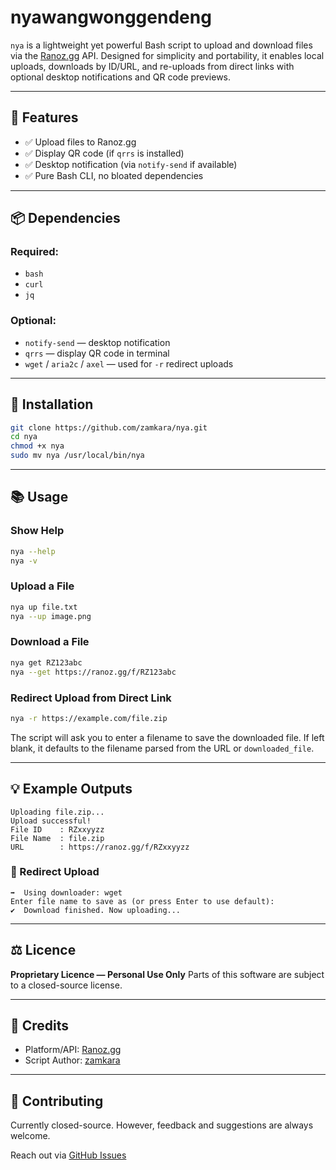 # nyawangwonggendeng

`nya` is a lightweight yet powerful Bash script to upload and download files via the [Ranoz.gg](https://ranoz.gg) API. Designed for simplicity and portability, it enables local uploads, downloads by ID/URL, and re-uploads from direct links with optional desktop notifications and QR code previews.

---

## 🔧 Features

* ✅ Upload files to Ranoz.gg
* ✅ Display QR code (if `qrrs` is installed)
* ✅ Desktop notification (via `notify-send` if available)
* ✅ Pure Bash CLI, no bloated dependencies

---

## 📦 Dependencies

### Required:

* `bash`
* `curl`
* `jq`

### Optional:

* `notify-send` — desktop notification
* `qrrs` — display QR code in terminal
* `wget` / `aria2c` / `axel` — used for `-r` redirect uploads

---

## 🚀 Installation

```bash
git clone https://github.com/zamkara/nya.git
cd nya
chmod +x nya
sudo mv nya /usr/local/bin/nya
```

---

## 📚 Usage

### Show Help

```bash
nya --help
nya -v
```

### Upload a File

```bash
nya up file.txt
nya --up image.png
```

### Download a File

```bash
nya get RZ123abc
nya --get https://ranoz.gg/f/RZ123abc
```

### Redirect Upload from Direct Link

```bash
nya -r https://example.com/file.zip
```

The script will ask you to enter a filename to save the downloaded file. If left blank, it defaults to the filename parsed from the URL or `downloaded_file`.

---

## 💡 Example Outputs

```
Uploading file.zip...
Upload successful!
File ID    : RZxxyyzz
File Name  : file.zip
URL        : https://ranoz.gg/f/RZxxyyzz
```

### 🔁 Redirect Upload

```
➡️  Using downloader: wget
Enter file name to save as (or press Enter to use default):
✔️  Download finished. Now uploading...
```

---

## ⚖️ Licence

**Proprietary Licence — Personal Use Only**
Parts of this software are subject to a closed-source license.

---

## 🙏 Credits

* Platform/API: [Ranoz.gg](https://ranoz[.]gg)
* Script Author: [zamkara](https://github.com/zamkara)

---

## 🤝 Contributing

Currently closed-source. However, feedback and suggestions are always welcome.

Reach out via [GitHub Issues](https://github.com/zamkara/nya/issues)
